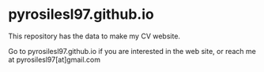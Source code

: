 # pyrosilesl97.github.io
This repository has the data to make my CV website.

Go to pyrosilesl97.github.io if you are interested in the web site, or reach me at pyrosilesl97[at]gmail.com

